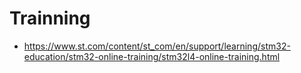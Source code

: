 # Trainning

* https://www.st.com/content/st_com/en/support/learning/stm32-education/stm32-online-training/stm32l4-online-training.html
